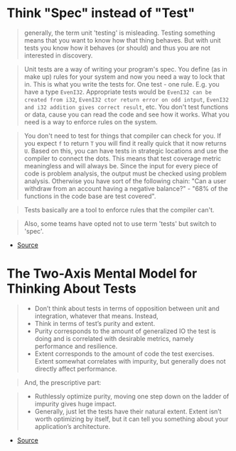 # Think "Spec" instead of "Test"

> generally, the term unit 'testing' is misleading. Testing something means that you want to know how that thing behaves. But with unit tests you know how it behaves (or should) and thus you are not interested in discovery.

> Unit tests are a way of writing your program's spec. You define (as in make up) rules for your system and now you need a way to lock that in. This is what you write the tests for. One test - one rule. E.g. you have a type `EvenI32`. Appropriate tests would be `EvenI32 can be created from i32`, `EvenI32 ctor return error on odd intput`, `EvenI32 and i32 addition gives correct result`, etc. You don't test functions or data, cause you can read the code and see how it works. What you need is a way to enforce rules on the system.

> You don't need to test for things that compiler can check for you. If you expect `f` to return `T` you will find it really quick that it now returns `U`. Based on this, you can have tests in strategic locations and use the compiler to connect the dots. This means that test coverage metric meaningless and will always be. Since the input for every piece of code is problem analysis, the output must be checked using problem analysis. Otherwise you have sort of the following chain: "Can a user withdraw from an account having a negative balance?" - "68% of the functions in the code base are test covered".

> Tests basically are a tool to enforce rules that the compiler can't.

> Also, some teams have opted not to use term 'tests' but switch to 'spec'. 

- [Source](https://www.reddit.com/r/rust/comments/zzqc9a/test_features_not_code_in_rust/)

# The Two-Axis Mental Model for Thinking About Tests

> - Don’t think about tests in terms of opposition between unit and integration, whatever that means. Instead,
> - Think in terms of test’s purity and extent.
> - Purity corresponds to the amount of generalized IO the test is doing and is correlated with desirable metrics, namely performance and resilience.
> - Extent corresponds to the amount of code the test exercises. Extent somewhat correlates with impurity, but generally does not directly affect performance.

> And, the prescriptive part:

> - Ruthlessly optimize purity, moving one step down on the ladder of impurity gives huge impact.
>- Generally, just let the tests have their natural extent. Extent isn’t worth optimizing by itself, but it can tell you something about your application’s architecture.

- [Source](https://matklad.github.io/2022/07/04/unit-and-integration-tests.html)
